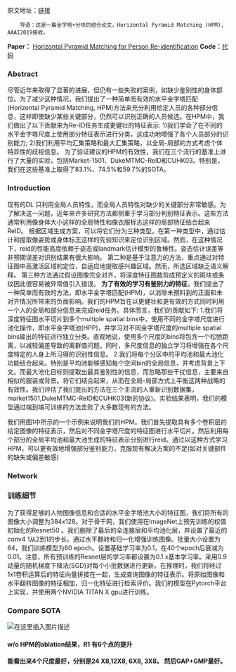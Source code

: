 原文地址：<a href="https://blog.csdn.net/qq_17403617/article/details/103752290">链接</a>
<body><pre><code>    导语：这是一篇金字塔+分块的结合论文，Horizontal Pyramid Matching (HPM), AAAI2019接收。</code></pre>
<p><strong>Paper：</strong> <a href="https://www.aaai.org/ojs/index.php/AAAI/article/view/4842">Horizontal Pyramid Matching for Person Re-identification</a>
<strong>Code：</strong><a href="https://github.com/OasisYang/HPM">代码</a>

</p>
<h3>Abstract</h3>
<p>尽管近年来取得了显著的进展，但仍有一些失败的案例，如缺少鉴别性的身体部位。为了减少这种情况，我们提出了一种简单而有效的水平金字塔匹配(Horizontal Pyramid Matching, HPM)方法来充分利用给定人员的各种部分信息，这样即使缺少某些关键部分，仍然可以识别正确的人员候选。在HPM中，我们做出了以下贡献来为Re-ID任务生成更健壮的特征表示:
1)我们学会了在不同的水平金字塔尺度上使用部分特征表示进行分类，这成功地增强了各个人员部分的识别能力;
2)我们利用平均汇集策略和最大汇集策略，以全局-局部的方式考虑个体特异性的歧视信息。
为了验证建议的HPM的有效性，我们在三个流行的基准上进行了大量的实验，包括Market-1501、DukeMTMC-ReID和CUHK03。特别是，我们在这些基准上取得了83.1%、74.5%和59.7%的SOTA。

</p>
<h3>Introduction</h3>
<p>现有的DL 只利用全局人员特性，而全局人员特性对缺少的关键部分非常敏感。为了解决这一问题，近年来许多研究方法都侧重于学习部分判别特征表示。这些方法通常利用像身体大小这样的全局特性和像衣服标志这样的局部特征结合起来ReID。
根据区域生成方案，可以将它们分为三种类型。在第一种类型中，通过估计和提取像姿势或身体标志这样的先验知识来定位识别区域。然而，在这种情况下，reid的性能高度依赖于姿态或landmark估计模型的鲁棒性。姿态估计误差等非预期误差对识别结果有很大影响。
第二种是基于注意力的方法，重点通过对特征图中高激活区域的定位，自适应地提取感兴趣区域。然而，所选区域缺乏语义解释。
第三种方法通过假设图像完全对齐，将深度特征图裁剪成预定义的斑块或条纹因此很容易被异常值引入错误。
<strong>为了有效的学习有鉴别力的特征</strong>，我们提出了一种简单而有效的方法，即水平金字塔匹配(HPM)，以消除未预料到的正面和未对齐情况所带来的负面影响。我们的HPM旨在以更健壮和更有效的方式同时利用一个人的全局和部分信息来完成reid任务。具体而言，我们的贡献如下:
1.我们将深度特征图水平切片到多个multiple spatial bins中，使用不同的金字塔尺度进行池化操作，即水平金字塔池(HPP)，并学习对不同金字塔尺度的multiple spatial bins输出的特征进行独立分类。直观地说，使用多个尺度的bins将包含一个松弛距离，以减轻偏差导致的离群值问题。同时，多尺度信息的独立学习将增强在各个尺度特定的人身上所习得的识别性信息。
2.我们将每个分区中的平均池和最大池化功能结合起来。特别是平均池能够感知每个空间bin的全局信息，并考虑背景上下文。而最大池化目标则提取出最具鉴别性的信息，而忽略那些干扰信息，主要来自相似的服装或背景。将它们结合起来，从而在全局-局部方式上平衡这两种战略的有效性。我们评估了我们提出的方法在三个主流的人重新识别数据集，market1501,DukeMTMC-ReID和CUHK03(新的协议)。实验结果表明，我们的模型通过端到端可训练的方法击败了大多数现有的方法。

</p>

我们用图1中所示的一个示例来说明我们的HPM。我们首先提取具有多个卷积层的给定图像的特征表示，然后对不同金字塔尺度的特征图进行水平切片。然后利用每个部分的全局平均池和最大池生成的特征表示分别进行reid。通过以这种方式学习HPM，可以更有效地增强部分鉴别能力，克服现有解决方案的不足(如对关键部件的缺失或偏差敏感)

</p>
<h3>Network</h3>
</p>
<h3>训练细节</h3>
<p>为了获得足够的人物图像信息和合适的水平金字塔池大小的特征图，我们将所有的图像大小调整为384x128。对于骨干网，我们使用在ImageNet上预先训练的权值初始化的Resnet50 。我们删除了最后的全连接层和平均池化层，并设置了最近的conv4 1从2到1的步长。通过水平翻转和归一化增强训练图像。批量大小设置为64，我们训练模型为60 epoch。设置基础学习率为0.1，在40个epoch后衰减为0.01。注意，所有预训练的Resnet层的学习率都设置为0.1 x基本学习率。采用0.9动量的随机梯度下降法(SGD)对每个小批数据进行更新。在推理时，我们将经过1x1卷积运算后的特征向量拼接在一起，生成查询图像的特征表示。将原始图像和水平翻转图像的特征相加，归一化特征进行检索评价。我们的模型在Pytorch平台上实现，并使用两个NVIDIA TITAN X gpu进行训练。
</p>
<h3>Compare SOTA</h3>
<p><img src="https://img-blog.csdnimg.cn/20191217201115819.png?x-oss-process=image/watermark,type_ZmFuZ3poZW5naGVpdGk,shadow_10,text_aHR0cHM6Ly9ibG9nLmNzZG4ubmV0L3FxXzE3NDAzNjE3,size_16,color_FFFFFF,t_70" alt="在这里插入图片描述">
</p>
<h4>w/o HPM的ablation结果，R1 有6个点的提升</h4>
<strong>能看出来4个尺度最好，分别是24 X8,12X8, 6X8, 3X8。 然后GAP+GMP最好。</strong>
</p>
</body></html>
